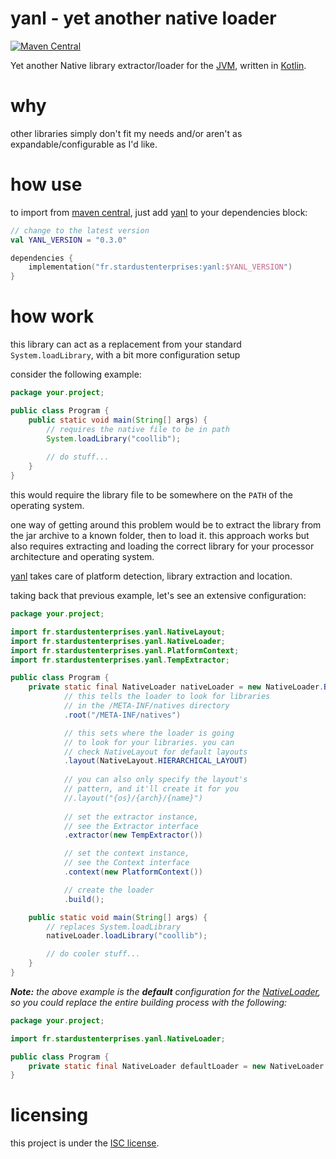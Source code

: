 # yanl - yet another native loader 
[![Maven Central](https://maven-badges.herokuapp.com/maven-central/fr.stardustenterprises/yanl/badge.svg)](https://maven-badges.herokuapp.com/maven-central/fr.stardustenterprises/yanl)

Yet another Native library extractor/loader for the 
[JVM](https://adoptium.net), written in [Kotlin](https://kotlinlang.org).

# why
other libraries simply don't fit my needs and/or aren't as 
expandable/configurable as I'd like.

# how use
to import from [maven central](https://repo1.maven.org/maven2/), just add
[yanl](https://github.com/stardust-enterprises/yanl) to your dependencies block:
```kotlin
// change to the latest version
val YANL_VERSION = "0.3.0" 

dependencies {
    implementation("fr.stardustenterprises:yanl:$YANL_VERSION")
}
```

# how work
this library can act as a replacement from your standard `System.loadLibrary`,
with a bit more configuration setup

consider the following example:
```java
package your.project;

public class Program {
    public static void main(String[] args) {
        // requires the native file to be in path
        System.loadLibrary("coollib");
        
        // do stuff...
    }
}
```
this would require the library file to be somewhere on the `PATH` of the
operating system.

one way of getting around this problem would be to extract the library from
the jar archive to a known folder, then to load it. this approach works
but also requires extracting and loading the correct library for your
processor architecture and operating system. 


[yanl](https://github.com/stardust-enterprises/yanl) takes care of platform
detection, library extraction and location.

[//]: # (and even lets you customize which version of the library you would
 want to load based on processor flags)

taking back that previous example, let's see an extensive configuration:
```java
package your.project;

import fr.stardustenterprises.yanl.NativeLayout;
import fr.stardustenterprises.yanl.NativeLoader;
import fr.stardustenterprises.yanl.PlatformContext;
import fr.stardustenterprises.yanl.TempExtractor;

public class Program {
    private static final NativeLoader nativeLoader = new NativeLoader.Builder()
            // this tells the loader to look for libraries
            // in the /META-INF/natives directory
            .root("/META-INF/natives")

            // this sets where the loader is going
            // to look for your libraries. you can
            // check NativeLayout for default layouts
            .layout(NativeLayout.HIERARCHICAL_LAYOUT)
            
            // you can also only specify the layout's
            // pattern, and it'll create it for you
            //.layout("{os}/{arch}/{name}")
            
            // set the extractor instance,
            // see the Extractor interface
            .extractor(new TempExtractor())

            // set the context instance,
            // see the Context interface
            .context(new PlatformContext())

            // create the loader
            .build();

    public static void main(String[] args) {
        // replaces System.loadLibrary
        nativeLoader.loadLibrary("coollib");

        // do cooler stuff...
    }
}
```

***Note:*** *the above example is the* ***default*** *configuration for the 
[NativeLoader](https://github.com/stardust-enterprises/yanl/blob/trunk/src/main/kotlin/fr/stardustenterprises/yanl/NativeLoader.kt), 
so you could replace the entire building process with the following:*

```java
package your.project;

import fr.stardustenterprises.yanl.NativeLoader;

public class Program {
    private static final NativeLoader defaultLoader = new NativeLoader.Builder().build();
}
```

# licensing
this project is under the [ISC license](https://github.com/stardust-enterprises/yanl/blob/trunk/LICENSE).
